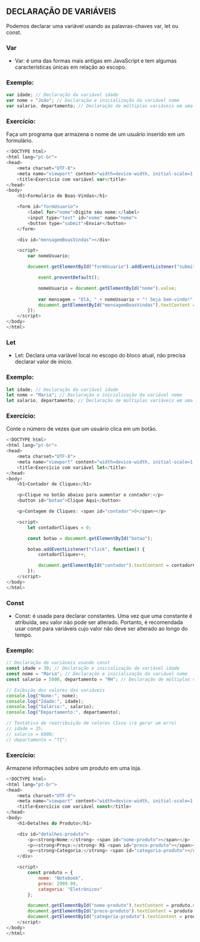 ## DECLARAÇÃO DE VARIÁVEIS

Podemos declarar uma variável usando as palavras-chaves var, let ou const.

### Var

- Var: é uma das formas mais antigas em JavaScript e tem algumas características únicas em relação ao escopo. 

### Exemplo: 
```javascript
var idade; // Declaração da variável idade
var nome = "João"; // Declaração e inicialização da variável nome
var salario, departamento; // Declaração de múltiplas variáveis em uma linha
```

### Exercício: 
Faça um programa que armazena o nome de um usuário inserido em um formulário.
```javascript
<!DOCTYPE html>
<html lang="pt-br">
<head>
    <meta charset="UTF-8">
    <meta name="viewport" content="width=device-width, initial-scale=1.0">
    <title>Exercício com variável var</title>
</head>
<body>
    <h1>Formulário de Boas-Vindas</h1>

    <form id="formUsuario">
        <label for="nome">Digite seu nome:</label>
        <input type="text" id="nome" name="nome">
        <button type="submit">Enviar</button>
    </form>

    <div id="mensagemBoasVindas"></div>

    <script>
        var nomeUsuario;

        document.getElementById("formUsuario").addEventListener("submit", function(event) {

            event.preventDefault();

            nomeUsuario = document.getElementById("nome").value;
            
            var mensagem = "Olá, " + nomeUsuario + "! Seja bem-vindo!";
            document.getElementById("mensagemBoasVindas").textContent = mensagem;
        });
    </script>
</body>
</html>
```
### Let

- Let: Declara uma variável local no escopo do bloco atual, não precisa declarar valor de início.

### Exemplo:

```javascript
let idade; // Declaração da variável idade
let nome = "Maria"; // Declaração e inicialização da variável nome
let salario, departamento; // Declaração de múltiplas variáveis em uma linha
```

### Exercício:
Conte o número de vezes que um usuário clica em um botão. 

```javascript
<!DOCTYPE html>
<html lang="pt-br">
<head>
    <meta charset="UTF-8">
    <meta name="viewport" content="width=device-width, initial-scale=1.0">
    <title>Exercício com variável let</title>
</head>
<body>
    <h1>Contador de Cliques</h1>

    <p>Clique no botão abaixo para aumentar o contador:</p>
    <button id="botao">Clique Aqui</button>

    <p>Contagem de Cliques: <span id="contador">0</span></p>

    <script>
        let contadorCliques = 0;

        const botao = document.getElementById("botao");

        botao.addEventListener("click", function() {
            contadorCliques++;

            document.getElementById("contador").textContent = contadorCliques;
        });
    </script>
</body>
</html>
```

### Const

- Const:  é usada para declarar constantes. Uma vez que uma constante é atribuída, seu valor não pode ser alterado. Portanto, é recomendada usar const para variáveis cujo valor não deve ser alterado ao longo do tempo.

### Exemplo:

```javascript
// Declaração de variáveis usando const
const idade = 30; // Declaração e inicialização da variável idade
const nome = "Maria"; // Declaração e inicialização da variável nome
const salario = 5000, departamento = "RH"; // Declaração de múltiplas variáveis em uma linha

// Exibição dos valores das variáveis
console.log("Nome:", nome);
console.log("Idade:", idade);
console.log("Salário:", salario);
console.log("Departamento:", departamento);

// Tentativa de reatribuição de valores (Isso irá gerar um erro)
// idade = 35;
// salario = 6000;
// departamento = "TI";
```

### Exercício:
Armazene informações sobre um produto em uma loja.

```javascript
<!DOCTYPE html>
<html lang="pt-br">
<head>
    <meta charset="UTF-8">
    <meta name="viewport" content="width=device-width, initial-scale=1.0">
    <title>Exercício com variável const</title>
</head>
<body>
    <h1>Detalhes do Produto</h1>

    <div id="detalhes-produto">
        <p><strong>Nome:</strong> <span id="nome-produto"></span></p>
        <p><strong>Preço:</strong> R$ <span id="preco-produto"></span></p>
        <p><strong>Categoria:</strong> <span id="categoria-produto"></span></p>
    </div>

    <script>
        const produto = {
            nome: "Notebook",
            preco: 2999.99,
            categoria: "Eletrônicos"
        };

        document.getElementById("nome-produto").textContent = produto.nome;
        document.getElementById("preco-produto").textContent = produto.preco.toFixed(2);
        document.getElementById("categoria-produto").textContent = produto.categoria;
    </script>
</body>
</html>
```